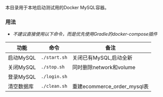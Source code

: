 本目录用于本地启动测试用的Docker MySQL容器。

### 用法
- *不建议直接使用以下命令，而是优先使用Gradle的docker-compose插件*

|功能|命令|备注|
| --- | --- | --- |
|启动MySQL|`./start.sh`|关闭已有MySQL,启动全新|
|关闭MySQL|`./stop.sh`|同时删除network和volume|
|登录MySQL|`./login.sh`||
|清空数据库|`./clean.sh`|重建ecommerce_order_mysql表|
